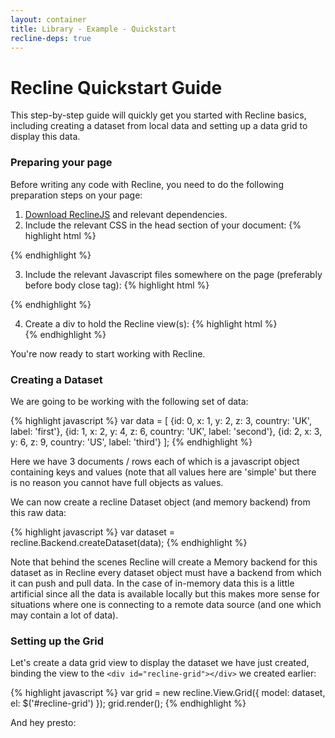 ```yaml
---
layout: container
title: Library - Example - Quickstart
recline-deps: true
---
```


<div class="page-header">
  <h1>
    Recline Quickstart Guide
  </h1>
</div>

This step-by-step guide will quickly get you started with Recline basics, including creating a dataset from local data and setting up a data grid to display this data.

### Preparing your page

Before writing any code with Recline, you need to do the following preparation steps on your page:

1. [Download ReclineJS](download.html) and relevant dependencies.
2. Include the relevant CSS in the head section of your document:
    {% highlight html %}
<!-- you do not have to use bootstrap but we use it by default -->
<link rel="stylesheet" href="vendor/bootstrap/2.0.2/css/bootstrap.css">
<!-- CSS for relevant view components - here we just have grid -->
 <link rel="stylesheet" href="css/grid.css" />{% endhighlight %}

3. Include the relevant Javascript files somewhere on the page (preferably before body close tag):
    {% highlight html %}
<!-- you do not have to use bootstrap but we use it by default -->
<link rel="stylesheet" href="vendor/bootstrap/2.0.2/css/bootstrap.css">
<!-- 3rd party dependencies -->
<script type="text/javascript" src="vendor/jquery/1.7.1/jquery.js"></script>
<script type="text/javascript" src="vendor/underscore/1.1.6/underscore.js"></script>
<script type="text/javascript" src="vendor/backbone/0.5.1/backbone.js"></script>
<script type="text/javascript" src="vendor/jquery.mustache.js"></script>
<!-- note that we could include individual components rather than whole of recline  -->
<script type="text/javascript" src="recline.js"></script>{% endhighlight %}

4. Create a div to hold the Recline view(s):
    {% highlight html %}
    <div id="recline-grid"></div>{% endhighlight %}

You're now ready to start working with Recline.

### Creating a Dataset

We are going to be working with the following set of data:

{% highlight javascript %}
var data = [
    {id: 0, x: 1, y: 2, z: 3, country: 'UK', label: 'first'},
    {id: 1, x: 2, y: 4, z: 6, country: 'UK', label: 'second'},
    {id: 2, x: 3, y: 6, z: 9, country: 'US', label: 'third'}
  ];
{% endhighlight %}

Here we have 3 documents / rows each of which is a javascript object containing keys and values (note that all values here are 'simple' but there is no reason you cannot have full objects as values.

We can now create a recline Dataset object (and memory backend) from this raw data: 

{% highlight javascript %}
var dataset = recline.Backend.createDataset(data);
{% endhighlight %}

Note that behind the scenes Recline will create a Memory backend for this dataset as in Recline every dataset object must have a backend from which it can push and pull data. In the case of in-memory data this is a little artificial since all the data is available locally but this makes more sense for situations where one is connecting to a remote data source (and one which may contain a lot of data).


### Setting up the Grid

Let's create a data grid view to display the dataset we have just created, binding the view to the `<div id="recline-grid"></div>` we created earlier:

{% highlight javascript %}
var grid = new recline.View.Grid({
  model: dataset,
  el: $('#recline-grid')
});
grid.render();
{% endhighlight %}

And hey presto:

<div id="recline-grid" class="recline-read-only">&nbsp;</div>

<script type="text/javascript">
var data = [
    {id: 0, x: 1, y: 2, z: 3, country: 'UK', label: 'first'}
    , {id: 1, x: 2, y: 4, z: 6, country: 'UK', label: 'second'}
    , {id: 2, x: 3, y: 6, z: 9, country: 'US', label: 'third'}
  ];
var dataset = recline.Backend.createDataset(data);
var $el = $('#recline-grid');
var grid = new recline.View.Grid({
  model: dataset,
});
$el.append(grid.el);
grid.render();
</script>

